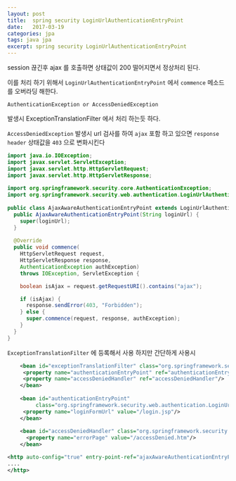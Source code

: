```yaml
---
layout: post
title:  spring security LoginUrlAuthenticationEntryPoint
date:   2017-03-19
categories: jpa
tags: java jpa
excerpt: spring security LoginUrlAuthenticationEntryPoint
---
```


session 끊긴후 ajax 를 호출하면 상태값이 200 떨어지면서 정상처리 된다.

이를 처리 하기 위해서 `LoginUrlAuthenticationEntryPoint` 에서 `commence` 메소드를 오버라딩 해한다.

`AuthenticationException or AccessDeniedException`

발생시 ExceptionTranslationFilter 에서 처리 하는듯 하다.

`AccessDeniedException` 발생시 url 검사를 하여 `ajax` 포함 하고 있으면 `response header` 상태값을 `403` 으로 변화시킨다

```java
import java.io.IOException;
import javax.servlet.ServletException;
import javax.servlet.http.HttpServletRequest;
import javax.servlet.http.HttpServletResponse;
    
import org.springframework.security.core.AuthenticationException;
import org.springframework.security.web.authentication.LoginUrlAuthenticationEntryPoint;
   
public class AjaxAwareAuthenticationEntryPoint extends LoginUrlAuthenticationEntryPoint{
  public AjaxAwareAuthenticationEntryPoint(String loginUrl) {
    super(loginUrl);
  }
    
  @Override
  public void commence(
    HttpServletRequest request, 
    HttpServletResponse response, 
    AuthenticationException authException) 
    throws IOException, ServletException {

    boolean isAjax = request.getRequestURI().contains("ajax");

    if (isAjax) {
      response.sendError(403, "Forbidden");
    } else {
      super.commence(request, response, authException);
    }
  }
}

```

`ExceptionTranslationFilter` 에 등록해서 사용 하지만 간단하게 사용시
```xml
    <bean id="exceptionTranslationFilter" class="org.springframework.security.web.access.ExceptionTranslationFilter">
     <property name="authenticationEntryPoint" ref="authenticationEntryPoint"/>
     <property name="accessDeniedHandler" ref="accessDeniedHandler"/>
    </bean>
    
    <bean id="authenticationEntryPoint"
         class="org.springframework.security.web.authentication.LoginUrlAuthenticationEntryPoint">
     <property name="loginFormUrl" value="/login.jsp"/>
    </bean>
    
    <bean id="accessDeniedHandler" class="org.springframework.security.web.access.AccessDeniedHandlerImpl">
      <property name="errorPage" value="/accessDenied.htm"/>
    </bean>
```


```xml
<http auto-config="true" entry-point-ref="ajaxAwareAuthenticationEntryPoint">
....
</http>
```
